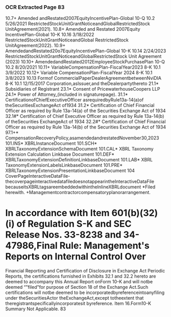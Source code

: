 ### OCR Extracted Page 83

10.7+
Amended andRestated2007EquityIncentivePlan-Global
10-Q
10.2
5/26/2021
RestrictedStockUnitGrantNoticeandGlobalRestrictedStock
UnitAgreement(2021).
10.8+
Amended and Restated 2007Equity IncentivePlan-Global
10-K
10.16
3/18/2022
RestrictedStockUnitGrantNoticeandGlobal RestrictedStock
UnitAgreement(2022).
10.9+
AmendedandRestated20o7EquityIncentivePlan-Global
10-K
10.14
2/24/2023
RestrictedStockUnitGrantNoticeandGlobalRestrictedStock
Unit Agreement (2023)
10.10+
AmendedandRestated2012EmployeeStockPurchasePlan
10-Q
10.2
8/20/2021
10.11+
VariableCompensationPlan-FiscalYear2023
8-K
10.1
3/9/2022
10.12+
Variable CompensationPlan-FiscalYear 2024
8-K
10.1
3/8/2023
10.13
Formof CommercialPaperDealerAgreementbetweenNviDIA
8-K
10.1
12/15/2017
Corporation,asIssuer,and theDealerpartythereto
21.1*
Subsidiaries of Registrant
23.1*
Consent of PricewaterhouseCoopers LLP
24.1*
Power of Attorney_(included in signaturepage).
31.1*
CertificationofChiefExecutiveOfficer asrequiredbyRule13a-14(a)of theSecuritiesExchangeAct of1934
31.2*
Certification of Chief Financial Officer as required by Rule 13a-14(a) of the Securities Exchange Act of 1934
32.1#*
Certification of Chief Executive Officer as required by Rule 13a-14(b) of theSecurities ExchangeAct of 1934
32.2#*
Certification of Chief Financial Officer as required by Rule 13a-14(b) of the Securities Exchange Act of 1934
97.1+*
CompensationRecoveryPolicy,asamendedandrestatedNovember30,2023
101.INS*
XBRLInstanceDocument
101.SCH*
XBRLTaxonomyExtensionSchemaDocument
101.CAL*
XBRL Taxonomy Extension Calculation Linkbase Document
101.DEF*
XBRLTaxonomyExtensionDefinitionLinkbaseDocument
101.LAB*
XBRL TaxonomyExtensionLabelsLinkbaseDocument
101.PRE*
XBRLTaxonomyExtensionPresentationLinkbaseDocument
104
CoverPageInteractiveDataFile-thecoverpageinteractivedatafiledoesnotappearintheInteractiveDataFile
becauseitsXBRLtagsareembeddedwithintheInlineXBRLdocument
*Filed herewith.
+Managementcontractorcompensatoryplanorarrangement.
# In accordance with Item 601(b)(32)(i) of Regulation S-K and SEC Release Nos. 33-8238 and 34-47986,Final Rule: Management's Reports on Internal Control Over
Financial Reporting and Certification of Disclosure in Exchange Act Periodic Reports, the certifications furnished in Exhibits 32.1 and 32.2 hereto are deemed to
accompany this Annual Report onForm 10-K and will notbe deemed “"filed"for purpose of Section 18 of the Exchange Act.Such certifications will notbe deemed to be
incorporatedbyreferenceintoanyfiling under theSecuritiesActor theExchangeAct,except totheextent that theregistrantspecificallyincorporatesit byreference.
Item 16.Form10-K Summary
Not Applicable.
83